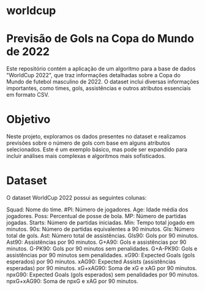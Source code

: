 # worldcup

# Previsão de Gols na Copa do Mundo de 2022
Este repositório contém a aplicação de um algoritmo para a base de dados "WorldCup 2022", que traz informações detalhadas sobre a Copa do Mundo de futebol masculino de 2022. O dataset inclui diversas informações importantes, como times, gols, assistências e outros atributos essenciais em formato CSV.

# Objetivo
Neste projeto, exploramos os dados presentes no dataset e realizamos previsões sobre o número de gols com base em alguns atributos selecionados. Este é um exemplo básico, mas pode ser expandido para incluir análises mais complexas e algoritmos mais sofisticados.

# Dataset
O dataset WorldCup 2022 possui as seguintes colunas:

Squad: Nome do time.
#Pl: Número de jogadores.
Age: Idade média dos jogadores.
Poss: Percentual de posse de bola.
MP: Número de partidas jogadas.
Starts: Número de partidas iniciadas.
Min: Tempo total jogado em minutos.
90s: Número de partidas equivalentes a 90 minutos.
Gls: Número total de gols.
Ast: Número total de assistências.
Gls90: Gols por 90 minutos.
Ast90: Assistências por 90 minutos.
G+A90: Gols e assistências por 90 minutos.
G-PK90: Gols por 90 minutos sem penalidades.
G+A-PK90: Gols e assistências por 90 minutos sem penalidades.
xG90: Expected Goals (gols esperados) por 90 minutos.
xAG90: Expected Assists (assistências esperadas) por 90 minutos.
xG+xAG90: Soma de xG e xAG por 90 minutos.
npxG90: Expected Goals (gols esperados) sem penalidades por 90 minutos.
npxG+xAG90: Soma de npxG e xAG por 90 minutos.
